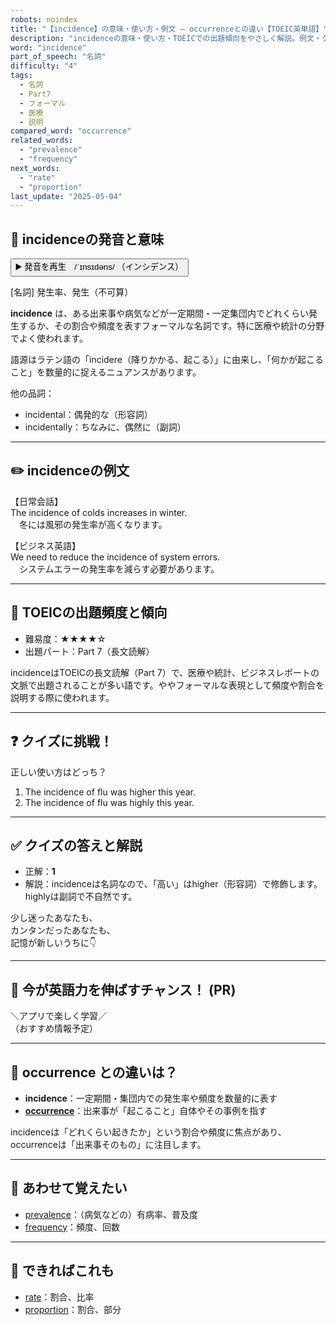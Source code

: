 ```yaml
---
robots: noindex
title: "【incidence】の意味・使い方・例文 ― occurrenceとの違い【TOEIC英単語】"
description: "incidenceの意味・使い方・TOEICでの出題傾向をやさしく解説。例文・クイズ付きでoccurrenceとの違いもわかりやすく学べます。"
word: "incidence"
part_of_speech: "名詞"
difficulty: "4"
tags:
  - 名詞
  - Part7
  - フォーマル
  - 医療
  - 説明
compared_word: "occurrence"
related_words:
  - "prevalence"
  - "frequency"
next_words:
  - "rate"
  - "proportion"
last_update: "2025-05-04"
---
```


## 🔰 incidenceの発音と意味

<button class="play-audio" onclick="playTTS('incidence')">
  <span class="play-audio-main">
    ▶️ 発音を再生　/ˈɪnsɪdəns/
  </span>
  <span class="play-audio-sub">
    （インシデンス）
  </span>
</button>

[名詞] 発生率、発生（不可算）

**incidence** は、ある出来事や病気などが一定期間・一定集団内でどれくらい発生するか、その割合や頻度を表すフォーマルな名詞です。特に医療や統計の分野でよく使われます。

語源はラテン語の「incidere（降りかかる、起こる）」に由来し、「何かが起こること」を数量的に捉えるニュアンスがあります。

他の品詞：  
- incidental：偶発的な（形容詞）
- incidentally：ちなみに、偶然に（副詞）

---

## ✏️ incidenceの例文

【日常会話】  
The incidence of colds increases in winter.  
　冬には風邪の発生率が高くなります。

【ビジネス英語】  
We need to reduce the incidence of system errors.  
　システムエラーの発生率を減らす必要があります。

---

## 🎯 TOEICの出題頻度と傾向

- 難易度：★★★★☆
- 出題パート：Part 7（長文読解）

incidenceはTOEICの長文読解（Part 7）で、医療や統計、ビジネスレポートの文脈で出題されることが多い語です。ややフォーマルな表現として頻度や割合を説明する際に使われます。

---

## ❓ クイズに挑戦！

正しい使い方はどっち？

1. The incidence of flu was higher this year.  
2. The incidence of flu was highly this year.

---

## ✅ クイズの答えと解説

- 正解：**1**
- 解説：incidenceは名詞なので、「高い」はhigher（形容詞）で修飾します。highlyは副詞で不自然です。

少し迷ったあなたも、  
カンタンだったあなたも、  
記憶が新しいうちに👇️

---

## 🚀 今が英語力を伸ばすチャンス！ (PR)

<div class="info-center">
＼アプリで楽しく学習／<br>  
（おすすめ情報予定）
</div>

---

## 🤔  occurrence との違いは？

- **incidence**：一定期間・集団内での発生率や頻度を数量的に表す
- **[occurrence](/occurrence)**：出来事が「起こること」自体やその事例を指す

incidenceは「どれくらい起きたか」という割合や頻度に焦点があり、occurrenceは「出来事そのもの」に注目します。

---

## 🧩 あわせて覚えたい

- [prevalence](/prevalence)：（病気などの）有病率、普及度
- [frequency](/frequency)：頻度、回数

---

## 📖 できればこれも

- [rate](/rate)：割合、比率
- [proportion](/proportion)：割合、部分

<!-- cvid: aid45_bid16 -->
